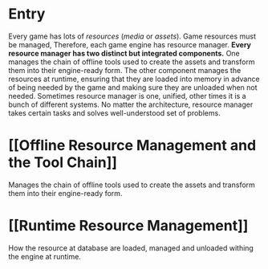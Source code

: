 # Entry
Every game has lots of *resources* (*media* or *assets*). Game resources must be managed, Therefore, each game engine has resource manager.
**Every resource manager has two distinct but integrated components.**
One manages the chain of offline tools used to create the assets and transform them into their engine-ready form.
The other component manages the resources at runtime, ensuring that they are loaded into memory in advance of being needed by the game and making sure they are unloaded when not needed.
Sometimes resource manager is one, unified, other times it is a bunch of different systems.
No matter the architecture, resource manager takes certain tasks and solves well-understood set of problems.
# [[Offline Resource Management and the Tool Chain]]
 Manages the chain of offline tools used to create the assets and transform them into their engine-ready form.
# [[Runtime Resource Management]]
How the resource at database are loaded, managed and unloaded withing the engine at runtime.
